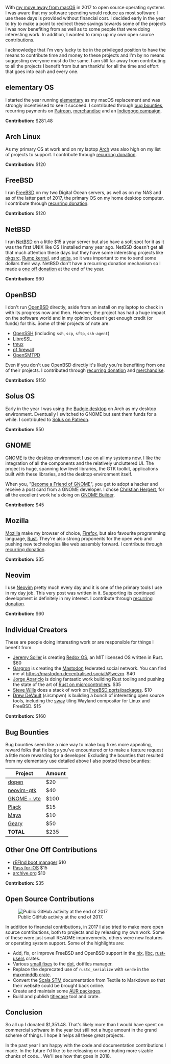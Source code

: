 With [my move away from macOS][mac-alternative] in 2017 to open source
operating systems I was aware that my software spending would reduce as most
software I use these days is provided without financial cost. I decided early
in the year to try to make a point to redirect these savings towards some of
the projects I was now benefiting from as well as to some people that were
doing interesting work. In addition, I wanted to ramp up my own open source
contributions.

I acknowledge that I'm very lucky to be in the privileged position to have the
means to contribute time and money to these projects and I'm by no means
suggesting everyone must do the same. I am still far away from contributing to
all the projects I benefit from but am thankful for all the time and effort
that goes into each and every one.

## elementary OS

I started the year running [elementary] as my macOS replacement and was
strongly incentivised to see it succeed. I contributed through [bug
bounties][bounties], recurring payments on [Patreon][donate-elementary],
[merchandise][merch-elementary] and an [Indiegogo campaign][indie-elementary].

**Contribution:** $281.48

## Arch Linux

As my primary OS at work and on my laptop [Arch] was also high on my list of
projects to support. I contribute through [recurring donation][donate-arch].

**Contribution:** $120

## FreeBSD

I run [FreeBSD] on my two Digital Ocean servers, as well as on my NAS and as of
the latter part of 2017, the primary OS on my home desktop computer. I
contribute through [recurring donation][donate-freebsd].

**Contribution:** $120

## NetBSD

I run [NetBSD] on a little $15 a year server but also have a soft spot for it
as it was the first UNIX like OS I installed many year ago. NetBSD doesn't get
all that much attention these days but they have some interesting projects like
[pkgsrc], [Rump kernel][Rump], and [anita], so it was important to me to send
some dollars their way. NetBSD don't have a recurring donation mechanism so I
made a [one off donation][donate-netbsd] at the end of the year.

**Contribution:** $60

## OpenBSD

I don't run [OpenBSD] directly, aside from an install on my laptop to check in
with its progress now and then. However, the project has had a huge impact on
the software world and in my opinion doesn't get enough credit (or funds) for
this. Some of their projects of note are: 

* [OpenSSH] (including `ssh`, `scp`, `sftp`, `ssh-agent`)
* [LibreSSL]
* [tmux]
* [pf firewall][pf]
* [OpenSMTPD]

Even if you don't use OpenBSD directly it's likely you're benefiting from one
of their projects. I contributed through [recurring donation][donate-openbsd]
and [merchandise][merch-openbsd].

**Contribution:** $150

## Solus OS

Early in the year I was using the [Budgie desktop][solus] on Arch as my desktop
environment.  Eventually I switched to GNOME but sent them funds for a while. I
contributed to [Solus on Patreon][donate-solus].

**Contribution:** $50


## GNOME

[GNOME] is the desktop environment I use on all my systems now. I like the
integration of all the components and the relatively uncluttered UI. The
project is huge, spanning low level libraries, the GTK toolkit, applications
built with these libraries, and the desktop environment itself.

When you, "[Become a Friend of GNOME][donate-gnome]", you get to adopt a
hacker and receive a post card from a GNOME developer. I chose [Christian
Hergert], for all the excellent work he's doing on [GNOME Builder].

**Contribution:** $45

## Mozilla

[Mozilla] make my browser of choice, [Firefox], but also favourite programming
language, [Rust].  They're also strong proponents for the open web and pushing
new technologies like web assembly forward. I contribute through [recurring
donation][donate-mozilla].

**Contribution:** $35

## Neovim

I use [Neovim] pretty much every day and it is one of the primary tools I use
in my day job. This very post was written in it. Supporting its continued
development is definitely in my interest. I contribute through [recurring
donation][donate-neovim].

**Contribution:** $60

## Individual Creators

These are people doing interesting work or are responsible for things I benefit
from.

* [Jeremy Soller] is creating [Redox OS], an MIT licensed OS written in Rust.
  $60
* [Gargron] is creating the [Mastodon] federated social network. You can find
  me at <https://mastodon.decentralised.social/@wezm>. $40
* [Jorge Aparicio] is doing fantastic work building Rust tooling and pushing
  the state of the art of [Rust on microcontrollers][embedded-rust]. $35
* [Steve Wills] does a stack of work on [FreeBSD ports/packages][swills-ports].
  $10
* [Drew DeVault] (sircmpwn) is building a bunch of interesting open source
  tools, including the [sway] tiling Wayland compositor for Linux and FreeBSD.
  $15

**Contribution:** $160

## Bug Bounties

Bug bounties seem like a nice way to make bug fixes more appealing, reward
folks that fix bugs you've encountered or to make a feature request a little
more rewarding for a developer. Excluding the bounties that resulted from my
elementary use detailed above I also posted these bounties:

| Project        | Amount   |
| -------------- | -------- |
| [dopen]        | $20      |
| [neovim-gtk]   | $40      |
| [GNOME - vte]  | $100     |
| [Plack]        | $15      |
| [Maya]         | $10      |
| [Geary]        | $50      |
| **TOTAL**      | $235     |

## Other One Off Contributions

* [rEFInd boot manager][refind] $10
* [Pass for iOS][pass-ios] $15
* [archive.org] $10

**Contribution:** $35

## Open Source Contributions

<figure>
  <img src="/images/2018/github-contributions.png" alt="Public GitHub activity at the end of 2017" />
  <figcaption>Public GitHub activity at the end of 2017.</figcaption>
</figure>

In addition to financial contributions, in 2017 I also tried to make more open
source contributions, both to projects and by releasing my own work.  Some of
these were just small README improvements, others were new features or
operating system support. Some of the highlights are:

* Add, fix, or improve FreeBSD and OpenBSD support in the [nix], [libc],
  [rust-users] crates.
* Various [small fixes][pr-dot] to the [dot], dotfiles manager.
* Replace the deprecated use of `rustc_serialize` with `serde` in the
  [maxminddb crate][maxminddb].
* Convert the [Scala STM] documentation from Textile to Markdown so that their
  website could be brought back online.
* Create and maintain some [AUR packages].
* Build and publish [titlecase] tool and crate.

## Conclusion

So all up I donated $1,351.48. That's likely more than I would have
spent on commercial software in the year but still not a huge amount in the
grand scheme of things. I hope it helps all these great projects.

In the past year I am happy with the code and documentation contributions
I made. In the future I'd like to be releasing or contributing more sizable
chunks of code... We'll see how that goes in 2018.

[anita]: https://github.com/gson1703/anita
[Arch]: https://www.archlinux.org/
[archive.org]: https://archive.org/
[AUR packages]: https://aur.archlinux.org/packages/?K=wezm&SeB=m
[bounties]: https://www.bountysource.com/people/24354-wezm
[Christian Hergert]: https://blogs.gnome.org/chergert/
[donate-arch]: https://www.archlinux.org/donate/
[donate-elementary]: https://www.patreon.com/elementary
[donate-freebsd]: https://www.freebsdfoundation.org/donate/
[donate-gnome]: https://www.gnome.org/friends/
[donate-mozilla]: https://donate.mozilla.org/
[donate-neovim]: https://salt.bountysource.com/teams/neovim
[donate-netbsd]: https://www.netbsd.org/donations/#how-to-donate
[donate-openbsd]: http://www.openbsd.org/donations.html
[donate-solus]: https://www.patreon.com/solus
[dopen]: https://www.bountysource.com/trackers/59191989-tmccombs-dopen
[dot]: https://github.com/ubnt-intrepid/dot
[Drew DeVault]: https://www.patreon.com/sircmpwn
[elementary]: https://elementary.io/
[embedded-rust]: http://blog.japaric.io/
[Firefox]: https://www.mozilla.org/firefox/
[FreeBSD]: https://www.freebsd.org/
[Gargron]: https://www.patreon.com/mastodon
[Geary]: https://www.bountysource.com/trackers/403531-geary
[GNOME - vte]: https://www.bountysource.com/trackers/11153430-gnome-vte
[GNOME Builder]: https://wiki.gnome.org/Apps/Builder
[GNOME]: https://www.gnome.org/
[indie-elementary]: https://www.indiegogo.com/projects/appcenter-the-pay-what-you-want-app-store#/
[Jeremy Soller]: https://www.patreon.com/redox_os
[Jorge Aparicio]: https://www.patreon.com/japaric
[libc]: https://github.com/rust-lang/libc/pulls?utf8=%E2%9C%93&q=is%3Apr+author%3Awezm+created%3A2017-01-01..2017-12-31
[LibreSSL]: https://www.libressl.org/
[mac-alternative]: http://bitcannon.net/post/finding-an-alternative-to-mac-os-x/
[Mastodon]: https://joinmastodon.org/
[maxminddb]: https://github.com/oschwald/maxminddb-rust
[Maya]: https://www.bountysource.com/trackers/52097-maya
[merch-elementary]: https://elementary.io/store/
[merch-openbsd]: https://openbsdstore.com/
[Mozilla]: https://www.mozilla.org/
[neovim-gtk]: https://www.bountysource.com/trackers/40104917-daa84-neovim-gtk
[Neovim]: https://neovim.io/
[NetBSD]: https://www.netbsd.org/
[nix]: https://github.com/nix-rust/nix/pulls?utf8=%E2%9C%93&q=is%3Apr+author%3Awezm+created%3A2017-01-01..2017-12-31
[OpenBSD]: http://www.openbsd.org/
[OpenSMTPD]: https://www.opensmtpd.org/
[OpenSSH]: https://www.openssh.com/
[pass-ios]: https://github.com/mssun/passforios
[pf]: https://man.openbsd.org/pf.4
[pkgsrc]: http://www.pkgsrc.org/
[Plack]: https://www.bountysource.com/trackers/262089-plank
[pr-dot]: https://github.com/ubnt-intrepid/dot/pulls?utf8=%E2%9C%93&q=is%3Apr+author%3Awezm+created%3A2017-01-01..2017-12-31
[Redox OS]: https://www.redox-os.org/
[refind]: http://www.rodsbooks.com/refind/
[Rump]: https://en.wikipedia.org/wiki/Rump_kernel
[rust-users]: https://github.com/ogham/rust-users/pulls?utf8=%E2%9C%93&q=is%3Apr+author%3Awezm+created%3A2017-01-01..2017-12-31
[Rust]: https://www.rust-lang.org/
[Scala STM]: https://nbronson.github.io/scala-stm/
[solus]: https://solus-project.com/
[Steve Wills]: https://www.patreon.com/swills
[sway]: http://swaywm.org/
[swills-ports]: http://www.freshports.org/search.php?stype=committer&method=match&query=swills&num=10&orderby=category&orderbyupdown=asc&search=Search
[titlecase]: https://github.com/wezm/titlecase
[tmux]: http://tmux.github.io/
